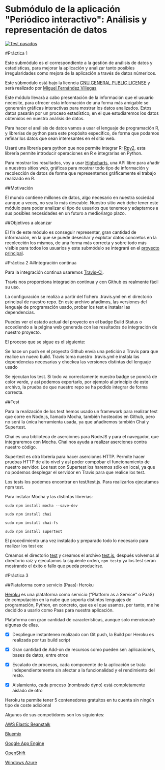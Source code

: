 # Submódulo de la aplicación "Periódico interactivo": Análisis y representación de datos

[![Test pasados](https://travis-ci.org/miguelfervi/ProjectCC.svg?branch=master)](https://travis-ci.org/miguelfervi/ProjectCC)

#Práctica 1

Este submódulo es el correspondiente a la gestión de análisis de datos y estadisticas, para mejorar la aplicación y analizar tanto posibles irregularidades como mejora de la aplicación a través de datos númericos.

Este súbmodulo está bajo la licencia [GNU GENERAL PUBLIC LICENSE](https://github.com/miguelfervi/ProjectCC/blob/master/LICENSE) y será realizado por [Miguel Fernández Villegas](https://github.com/miguelfervi)

Este módulo llevará a cabo presentación de la información que el usuario necesite, para ofrecer esta información de una forma más amigable se generarán gráficas interactivas para mostrar los datos analizados. Estos datos pasarán por un proceso estadístico, en el que estudiaremos los datos obtenidos en nuestro análisis de datos.

Para hacer el análisis de datos vamos a usar el lenguaje de programación R, y librerías de python para este propósito específico, de forma que podamos refinar los datos que sean interesantes en el sitio web.

Usaré una librería para python que nos permite integrar R: [Rpy2](http://rpy.sourceforge.net/), esta librería permite introducir operaciones en R e integrarlas en Python.

Para mostrar los resultados, voy a usar [Highcharts](http://www.highcharts.com/), una API libre para añadir a nuestros sitios web, gráficas para mostrar todo tipo de información y recolección de datos de forma que representemos gráficamente el trabajo realizado en R.


##Motivación

El mundo contiene millones de datos, algo necesario en nuestra sociedad aunque a veces, no sea lo más deseable. Nuestro sitio web debe tener este módulo para poder analizar el tipo de usuarios que tenemos y adaptarnos a sus posibles necesidades en un futuro a medio/largo plazo.

##Objetivos a alcanzar

El fin de este módulo es conseguir representar, gran cantidad de información, en la que se puede desechar y explotar datos concretos en la recolección los mismos, de una forma más correcta y sobre todo más visible para todos los usuarios y este submódulo se integrará en el [proyecto principal](https://github.com/ProyectCC/PeriodicoInteractivo).

#Práctica 2
##Integración continua

Para la integración continua usaremos [Travis-CI](https://travis-ci.org).

Travis nos proporciona integración continua y con Github es realmente fácil su uso.

La configuración se realiza a partir del fichero .travis.yml en el directorio principal de nuestro repo. En este archivo añadimos, las versiones del lenguaje de programación usado, probar los test e instalar las dependencias.

Puedes ver el estado actual del proyecto en el badge Build Status o accediendo a la página web generada con las resultados de integración de nuestro proyecto.

El proceso que se sigue es el siguiente:

Se hace un push en el proyecto
Github envía una petición a Travis para que realice un nuevo build.
Travis toma nuestro .travis.yml e instala las dependencias necesarias y checkea las versiones distintas del lenguaje usado

Se ejecutan los test. Si todo va correctamente nuestro badge se pondrá de color verde, y así podemos exportarlo, por ejemplo al principio de este archivo, la prueba de que nuestro repo se ha podido integrar de forma correcta.

##Test

Para la realización de los test hemos usado un framework para realizar test que corre en Node.js, llamado Mocha, también hosteados en Github, pero no será la única herramienta usada, ya que añadiremos también Chai y Supertest.

Chai es una biblioteca de aserciones para NodeJS y para el navegador, que integraremos con Mocha. Chai nos ayuda a realizar aserciones contra nuestro código. 

Supertest es otra librería para hacer aserciones HTTP. Permite hacer pruebas HTTP de alto nivel y así poder compobar el funcionamiento de nuestro servidor. Los test con Supertest los haremos sólo en local, ya que no podemos desplegar el servidor en Travis para que realice los test.

Los tests los podemos encontrar en test/test.js. Para realizarlos ejecutamos npm test.

Para instalar Mocha y las distintas librerias:

`sudo npm install mocha --save-dev`

`sudo npm install chai`

`sudo npm install chai-fs `

`sudo npm install supertest`


El procedimiento una vez instalado y preparado todo lo necesario para realizar los test es:

Creamos el directorio [test](https://github.com/miguelfervi/ProjectCC/tree/master/test)
y creamos el archivo [test.js](https://github.com/miguelfervi/ProjectCC/blob/master/test/test.js), después volvemos al directorio raíz y ejecutamos la siguiente orden, `npm test`y ya los test serán mostrando el éxito o fallo que pueda producirse.

#Práctica 3


##Plataforma como servicio (Paas): Heroku


[Heroku](https://www.heroku.com/platform) es una plataforma como servicio ("Platform as a Service" o PaaS) de computación en la nube que soporta distintos lenguajes de programación, Python, en concreto, que es el que usamos, por tanto, me he decidido a usarlo como Paas para nuestra aplicación.

Plataforma con gran cantidad de características, aunque solo mencionaré algunas de ellas.

* [X] Despliegue instanteneo realizado con Git push, la Build por Heroku es realizada por tus build script
* [X] Gran cantidad de Add-on de recursos como pueden ser: aplicaciones, bases de datos, entre otros
* [X] Escalado de procesos, cada componente de la aplicación se trata independientemente sin afectar a la funcionalidad y el rendimiento del resto.
* [X] Aislamiento, cada proceso (nombrado dyno) está completamente aislado de otro


Heroku te permite tener 5 contenedores gratuitos en tu cuenta sin ningún tipo de coste adicional

Algunos de sus competidores son los siguientes:

[AWS Elastic Beanstalk](https://aws.amazon.com/es/)

[Bluemix](https://console.ng.bluemix.net/)


[Google App Engine](https://cloud.google.com/appengine/docs)


[OpenShift](https://www.openshift.com/)


[Windows Azure](https://azure.microsoft.com/es-es/)


